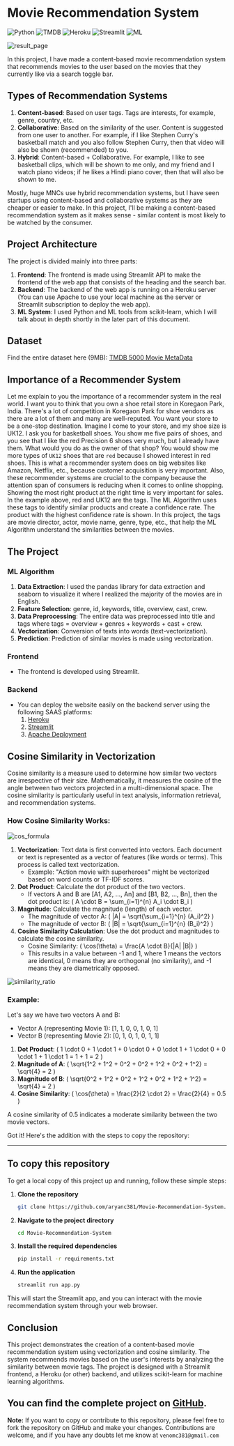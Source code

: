 # Movie Recommendation System

![Python](https://img.shields.io/badge/Python-3.12.4-blueviolet)
![TMDB](https://img.shields.io/badge/Metadata-TMDB-fcba03)
![Heroku](https://img.shields.io/badge/Heroku-Backend-blue)
![Streamlit](https://img.shields.io/badge/Streamlit-Frontend-red)
![ML](https://img.shields.io/badge/ML-Scikit--learn-brightgreen)

![result_page](Outputs/results.png)

In this project, I have made a content-based movie recommendation system that recommends movies to the user based on the movies that they currently like via a search toggle bar.

## Types of Recommendation Systems
1. **Content-based**: Based on user tags. Tags are interests, for example, genre, country, etc.
2. **Collaborative**: Based on the similarity of the user. Content is suggested from one user to another. For example, if I like Stephen Curry's basketball match and you also follow Stephen Curry, then that video will also be shown (recommended) to you.
3. **Hybrid**: Content-based + Collaborative. For example, I like to see basketball clips, which will be shown to me only, and my friend and I watch piano videos; if he likes a Hindi piano cover, then that will also be shown to me.

Mostly, huge MNCs use hybrid recommendation systems, but I have seen startups using content-based and collaborative systems as they are cheaper or easier to make. In this project, I'll be making a content-based recommendation system as it makes sense - similar content is most likely to be watched by the consumer.

## Project Architecture
The project is divided mainly into three parts:
1. **Frontend**: The frontend is made using Streamlit API to make the frontend of the web app that consists of the heading and the search bar.
2. **Backend**: The backend of the web app is running on a Heroku server (You can use Apache to use your local machine as the server or Streamlit subscription to deploy the web app).
3. **ML System**: I used Python and ML tools from scikit-learn, which I will talk about in depth shortly in the later part of this document.

## Dataset
Find the entire dataset here (9MB): [TMDB 5000 Movie MetaData](https://www.kaggle.com/datasets/tmdb/tmdb-movie-metadata)

## Importance of a Recommender System
Let me explain to you the importance of a recommender system in the real world. I want you to think that you own a shoe retail store in Koregaon Park, India. There's a lot of competition in Koregaon Park for shoe vendors as there are a lot of them and many are well-reputed. You want your store to be a one-stop destination. Imagine I come to your store, and my shoe size is UK12. I ask you for basketball shoes. You show me five pairs of shoes, and you see that I like the red Precision 6 shoes very much, but I already have them. What would you do as the owner of that shop? You would show me more types of `UK12` shoes that are `red` because I showed interest in red shoes. This is what a recommender system does on big websites like Amazon, Netflix, etc., because customer acquisition is very important. Also, these recommender systems are crucial to the company because the attention span of consumers is reducing when it comes to online shopping. Showing the most right product at the right time is very important for sales. In the example above, red and UK12 are the tags. The ML Algorithm uses these tags to identify similar products and create a confidence rate. The product with the highest confidence rate is shown. In this project, the tags are movie director, actor, movie name, genre, type, etc., that help the ML Algorithm understand the similarities between the movies.

## The Project
### ML Algorithm
1. **Data Extraction**: I used the pandas library for data extraction and seaborn to visualize it where I realized the majority of the movies are in English.
2. **Feature Selection**: genre, id, keywords, title, overview, cast, crew.
3. **Data Preprocessing**: The entire data was preprocessed into title and tags where tags = overview + genres + keywords + cast + crew.
4. **Vectorization**: Conversion of texts into words (text-vectorization).
5. **Prediction**: Prediction of similar movies is made using vectorization.

### Frontend
- The frontend is developed using Streamlit.

### Backend
- You can deploy the website easily on the backend server using the following SAAS platforms:
    1. [Heroku](https://devcenter.heroku.com/categories/deployment)
    2. [Streamlit](https://docs.streamlit.io/deploy/streamlit-community-cloud/deploy-your-app)
    3. [Apache Deployment](https://www.youtube.com/watch?v=vpBJnXkQZiw&ab_channel=JoachimHenrikB%C3%BClow)

## Cosine Similarity in Vectorization
Cosine similarity is a measure used to determine how similar two vectors are irrespective of their size. Mathematically, it measures the cosine of the angle between two vectors projected in a multi-dimensional space. The cosine similarity is particularly useful in text analysis, information retrieval, and recommendation systems.

### How Cosine Similarity Works:

![cos_formula](https://github.com/aryanc381/Movie-Recommendation-System/blob/main/cosformula.png)
1. **Vectorization**: Text data is first converted into vectors. Each document or text is represented as a vector of features (like words or terms). This process is called text vectorization.
    - Example: "Action movie with superheroes" might be vectorized based on word counts or TF-IDF scores.
2. **Dot Product**: Calculate the dot product of the two vectors.
    - If vectors A and B are [A1, A2, ..., An] and [B1, B2, ..., Bn], then the dot product is: \( A \cdot B = \sum_{i=1}^{n} A_i \cdot B_i \)
3. **Magnitude**: Calculate the magnitude (length) of each vector.
    - The magnitude of vector A: \( \|A\| = \sqrt{\sum_{i=1}^{n} (A_i)^2} \)
    - The magnitude of vector B: \( \|B\| = \sqrt{\sum_{i=1}^{n} (B_i)^2} \)
4. **Cosine Similarity Calculation**: Use the dot product and magnitudes to calculate the cosine similarity.
    - Cosine Similarity: \( \cos(\theta) = \frac{A \cdot B}{\|A\| \|B\|} \)
    - This results in a value between -1 and 1, where 1 means the vectors are identical, 0 means they are orthogonal (no similarity), and -1 means they are diametrically opposed.

![similarity_ratio](https://github.com/aryanc381/Movie-Recommendation-System/blob/main/cosinesimilar.png)

### Example:
Let's say we have two vectors A and B:
- Vector A (representing Movie 1): [1, 1, 0, 0, 1, 0, 1]
- Vector B (representing Movie 2): [0, 1, 0, 1, 0, 1, 1]

1. **Dot Product**: \( 1 \cdot 0 + 1 \cdot 1 + 0 \cdot 0 + 0 \cdot 1 + 1 \cdot 0 + 0 \cdot 1 + 1 \cdot 1 = 1 + 1 = 2 \)
2. **Magnitude of A**: \( \sqrt{1^2 + 1^2 + 0^2 + 0^2 + 1^2 + 0^2 + 1^2} = \sqrt{4} = 2 \)
3. **Magnitude of B**: \( \sqrt{0^2 + 1^2 + 0^2 + 1^2 + 0^2 + 1^2 + 1^2} = \sqrt{4} = 2 \)
4. **Cosine Similarity**: \( \cos(\theta) = \frac{2}{2 \cdot 2} = \frac{2}{4} = 0.5 \)

A cosine similarity of 0.5 indicates a moderate similarity between the two movie vectors.

Got it! Here's the addition with the steps to copy the repository:

---

## To copy this repository

To get a local copy of this project up and running, follow these simple steps:

1. **Clone the repository**
   ```bash
   git clone https://github.com/aryanc381/Movie-Recommendation-System.git
   ```

2. **Navigate to the project directory**
   ```bash
   cd Movie-Recommendation-System
   ```

3. **Install the required dependencies**
   ```bash
   pip install -r requirements.txt
   ```

4. **Run the application**
   ```bash
   streamlit run app.py
   ```

This will start the Streamlit app, and you can interact with the movie recommendation system through your web browser.

## Conclusion
This project demonstrates the creation of a content-based movie recommendation system using vectorization and cosine similarity. The system recommends movies based on the user's interests by analyzing the similarity between movie tags. The project is designed with a Streamlit frontend, a Heroku (or other) backend, and utilizes scikit-learn for machine learning algorithms.

You can find the complete project on [GitHub](https://github.com/aryanc381/Movie-Recommendation-System).
---

**Note:** If you want to copy or contribute to this repository, please feel free to fork the repository on GitHub and make your changes. Contributions are welcome, and if you have any doubts let me know at ```venomc381@gmail.com```
